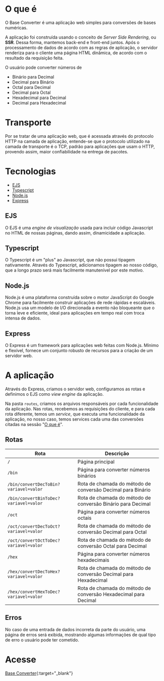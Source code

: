 # O que é

O Base Converter é uma aplicação web simples para conversões de bases numéricas.

A aplicação foi construída usando o conceito de _Server Side Rendering_, ou **SSR**. Dessa forma, mantemos back-end e front-end juntos. Após o processamento de dados de acordo com as regras de aplicação, o servidor renderiza para o cliente uma página HTML dinâmica, de acordo com o resultado da requisição feita.

O usuário pode converter números de

- Binário para Decimal
- Decimal para Binário
- Octal para Decimal
- Decimal para Octal
- Hexadecimal para Decimal
- Decimal para Hexadecimal

# Transporte

Por se tratar de uma aplicação web, que é acessada através do protocolo HTTP na camada de aplicação, entende-se que o protocolo utilizado na camada de transporte é o TCP, padrão para aplicações que usam o HTTP, provendo assim, maior confiabilidade na entrega de pacotes.

# Tecnologias

- [EJS](https://ejs.co/)
- [Typescript](https://www.typescriptlang.org/)
- [Node.js](https://nodejs.org/pt-br/)
- [Express](https://expressjs.com/pt-br/)

## EJS

O EJS é uma _engine de visualização_ usada para incluir código Javascript no HTML de nossas páginas, dando assim, dinamicidade a aplicação.

## Typescript

O Typescript é um "plus" ao Javascript, que não possui tipagem nativamente. Através do Typescript, adicionamos tipagem ao nosso código, que a longo prazo será mais facilmente manutenível por este motivo.

## Node.js

Node.js é uma plataforma construída sobre o motor JavaScript do Google Chrome para facilmente construir aplicações de rede rápidas e escaláveis. Node.js usa um modelo de I/O direcionada a evento não bloqueante que o torna leve e eficiente, ideal para aplicações em tempo real com troca intensa de dados.

## Express

O Express é um framework para aplicações web feitas com Node.js. Mínimo e flexível, fornece um conjunto robusto de recursos para a criação de um servidor web.

# A aplicação

Através do Express, criamos o servidor web, configuramos as rotas e definimos o EJS como _view engine_ da aplicação.

Na pasta `routes`, criamos os arquivos responsáveis por cada funcionalidade da aplicação. Nas rotas, recebemos as requisições do cliente, e para cada rota diferente, temos um _service_, que executa uma funcionalidade da aplicação, no nosso caso, temos services cada uma das conversões citadas na sessão "[O que é](#O-que-é)".

## Rotas

| Rota                                  | Descrição                                                       |
| ------------------------------------- | --------------------------------------------------------------- |
| `/`                                   | Página principal                                                |
| `/bin`                                | Página para converter números binários                          |
| `/bin/convertDecToBin?variavel=valor` | Rota de chamada do método de conversão Decimal para Binário     |
| `/bin/convertBinToDec?variavel=valor` | Rota de chamada do método de conversão Binário para Decimal     |
| `/oct`                                | Página para converter números octais                            |
| `/oct/convertDecToOct?variavel=valor` | Rota de chamada do método de conversão Decimal para Octal       |
| `/oct/convertOctToDec?variavel=valor` | Rota de chamada do método de conversão Octal para Decimal       |
| `/hex`                                | Página para converter números hexadecimais                      |
| `/hex/convertDecToHex?variavel=valor` | Rota de chamada do método de conversão Decimal para Hexadecimal |
| `/hex/convertHexToDec?variavel=valor` | Rota de chamada do método de conversão Hexadecimal para Decimal |

## Erros

No caso de uma entrada de dados incorreta da parte do usuário, uma página de erros será exibida, mostrando algumas informações de qual tipo de erro o usuário pode ter cometido.

# Acesse

[Base Converter](https://damp-castle-66089.herokuapp.com/){:target="\_blank"}
